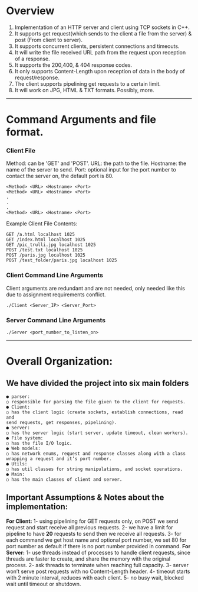 # Overview

1. Implementation of an HTTP server and client using TCP sockets in C++.
2. It supports get request(which sends to the client a file from the server) & post (From client to server).
3. It supports concurrent clients, persistent connections and timeouts.
4. It will write the file received URL path from the request upon reception of a response.
5. It supports the 200,400, & 404 response codes.
6. It only supports Content-Length upon reception of data in the body of request/response.
7. The client supports pipelining get requests to a certain limit.
8. It will work on JPG, HTML & TXT formats. Possibly, more.

---

# Command Arguments and file format.

### Client File
Method: can be 'GET' and 'POST'.
URL: the path to the file.
Hostname: the name of the server to send.
Port: optional input for the port number to contact the server on, the default port is 80.
```
<Method> <URL> <Hostname> <Port>
<Method> <URL> <Hostname> <Port>
.
.
.
<Method> <URL> <Hostname> <Port>
```
Example Client File Contents:
```
GET /a.html localhost 1025
GET /index.html localhost 1025
GET /pic_trulli.jpg localhost 1025
POST /test.txt localhost 1025
POST /paris.jpg localhost 1025
POST /test_folder/paris.jpg localhost 1025
```
### Client Command Line Arguments
Client arguments are redundant and are not needed, only needed like this due to assignment requirements conflict.
```
./Client <Server_IP> <Server_Port>
```
### Server Command Line Arguments
```
./Server <port_number_to_listen_on>
```
---
# Overall Organization:

## We have divided the project into six main folders
```
● parser:
○ responsible for parsing the file given to the client for requests.
● Client:
○ has the client logic (create sockets, establish connections, read and
send requests, get responses, pipelining).
● Server:
○ has the server logic (start server, update timeout, clean workers).
● File system:
○ has the file I/O logic.
● Web models:
○ has network enums, request and response classes along with a class
wrapping a request and it’s port number.
● Utils:
○ has util classes for string manipulations, and socket operations.
● Main:
○ has the main classes of client and server.
```

## Important Assumptions & Notes about the implementation:

**For Client:**
    1- using pipelining for GET requests only, on POST we send request and start
    receive all previous requests.
    2- we have a limit for pipeline to have  **20**  requests to send then we receive all
    requests.
    3- for each command we get host name and optional port number, we set 80
    for port number as default if there is no port number provided in command.
**For Server:**
    1- use threads instead of processes to handle client requests, since threads
    are faster to create, and share the memory with the original process.
    2- ask threads to terminate when reaching full capacity.
    3- server won’t serve post requests with no Content-Length header.
    4- timeout starts with 2 minute interval, reduces with each client.
    5- no busy wait, blocked wait until timeout or shutdown.




